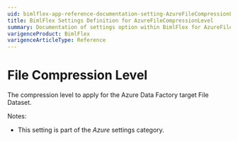 ```yaml
---
uid: bimlflex-app-reference-documentation-setting-AzureFileCompressionLevel
title: BimlFlex Settings Definition for AzureFileCompressionLevel
summary: Documentation of settings option within BimlFlex for AzureFileCompressionLevel
varigenceProduct: BimlFlex
varigenceArticleType: Reference
---
```


# File Compression Level

The compression level to apply for the Azure Data Factory target File Dataset.

Notes:

* This setting is part of the *Azure* settings category.

